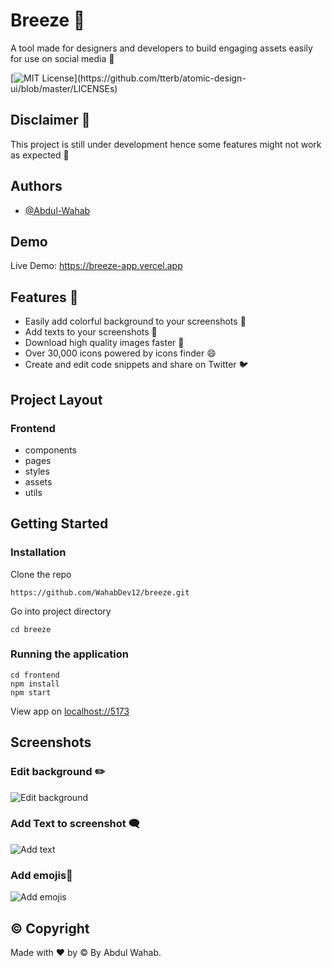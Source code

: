 
# Breeze 🍎

A tool made for designers and developers to build engaging assets easily for use on social media 📸

[![MIT License](https://img.shields.io/apm/l/atomic-design-ui.svg?)](https://github.com/tterb/atomic-design-ui/blob/master/LICENSEs)


## Disclaimer 📢
This project is still under development hence some features might not work as expected 🙂

## Authors

- [@Abdul-Wahab](https://www.github.com/WahabDev12)

## Demo

Live Demo: https://breeze-app.vercel.app

## Features 🌟
- Easily add colorful background to your screenshots 🌈
- Add texts to your screenshots 💬
- Download high quality images faster 🚀
- Over 30,000 icons powered by icons finder 😄
- Create and edit code snippets and share on Twitter 🐦

## Project Layout

### Frontend
- components
- pages
- styles
- assets
- utils

## Getting Started
### Installation

Clone the repo

```
https://github.com/WahabDev12/breeze.git

````
Go into project directory

```
cd breeze
```

### Running the application

```
cd frontend
npm install
npm start

```

View app on [localhost://5173](localhost://5173)


## Screenshots

### Edit background ✏️
![Edit background](/github/main_cap.gif)

### Add Text to screenshot 🗨
![Add text](/github/add_text.gif)

### Add emojis🥰
![Add emojis](/github/add_emoji.gif)

## &copy; Copyright

Made with ❤️ by &copy; By Abdul Wahab.
